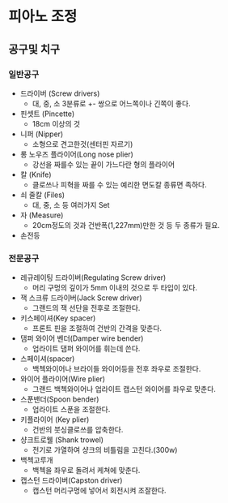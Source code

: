 # 피아노 조정

## 공구및 치구
### 일반공구
  - 드라이버 (Screw drivers)
    - 대, 중, 소 3분류로 +- 쌍으로 어느쪽이나 긴쪽이 좋다.
  - 핀셋트 (Pincette)
    - 18cm 이상의 것
  - 니퍼 (Nipper)
    - 소형으로 견고한것(센터핀 자르기)
  - 롱 노우즈 플라이어(Long nose plier)
    - 강선을 짜를수 있는 끝이 가느다란 형의 플라이어
  - 칼 (Knife)
    - 클로쓰나 피혁을 짜를 수 있는 예리한 면도칼 종류면 족하다.
  - 쇠 줄칼 (Files)
    - 대, 중, 소 등 여러가지 Set
  - 자 (Measure)
    - 20cm정도의 것과 건반폭(1,227mm)만한 것 등 두 종류가 필요.
  - 손전등

### 전문공구
  - 레규레이팅 드라이버(Regulating Screw driver)
    - 머리 구멍의 깊이가 5mm 이내의 것으로 두 타입이 있다.
  - 잭 스크류 드라이버(Jack Screw driver)
    - 그랜드의 잭 선단을 전후로 조절한다.
  - 키스페이셔(Key spacer)
    - 프론트 핀을 조절하여 건반의 간격을 맞춘다.
  - 댐퍼 와이어 벤더(Damper wire bender)
    - 업라이트 댐퍼 와이어를 휘는데 쓴다.
  - 스페이셔(spacer)
    - 백첵와이어나 브라이들 와이어등을 전후 좌우로 조절한다.
  - 와이어 플라이어(Wire plier)
    - 그랜드 백첵와이어나 업라이트 캡스턴 와이어를 좌우로 맞춘다.
  - 스푼밴더(Spoon bender)
    - 업라이트 스푼을 조절한다.
  - 키플라이어 (Key plier)
    - 건반의 붓싱클로쓰를 압축한다.
  - 샹크트로웰 (Shank trowel)
    - 전기로 가열하여 샹크의 비틀림을 고친다.(300w)
  - 백첵고루개
    - 백첵을 좌우로 돌려서 케쳐에 맞춘다.
  - 캡스턴 드라이버(Capston driver)
    - 캡스턴 머리구멍에 넣어서 회전시켜 조잘한다.